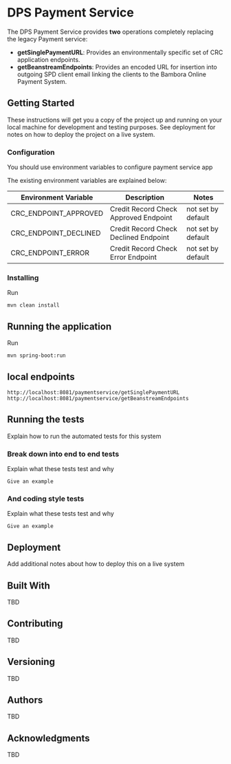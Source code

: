 # DPS Payment Service

The DPS Payment Service provides **two** operations completely replacing the legacy Payment service:

- **getSinglePaymentURL**: Provides an environmentally specific set of CRC application endpoints.
- **getBeanstreamEndpoints**: Provides an encoded URL for insertion into outgoing SPD client email linking the clients to the Bambora Online Payment System.

## Getting Started

These instructions will get you a copy of the project up and running on your local machine for development and testing purposes. See deployment for notes on how to deploy the project on a live system.

### Configuration

You should use environment variables to configure payment service app

The existing environment variables are explained below:

| Environment Variable  | Description   | Notes   |
|---|---|---|
| CRC_ENDPOINT_APPROVED | Credit Record Check Approved Endpoint |  not set by default |
| CRC_ENDPOINT_DECLINED | Credit Record Check Declined Endpoint |  not set by default |
| CRC_ENDPOINT_ERROR | Credit Record Check Error Endpoint |  not set by default |

### Installing

Run

```
mvn clean install
```

## Running the application 

Run

```
mvn spring-boot:run
```

## local endpoints

```
http://localhost:8081/paymentservice/getSinglePaymentURL
http://localhost:8081/paymentservice/getBeanstreamEndpoints
```

## Running the tests

Explain how to run the automated tests for this system

### Break down into end to end tests

Explain what these tests test and why

```
Give an example
```

### And coding style tests

Explain what these tests test and why

```
Give an example
```

## Deployment

Add additional notes about how to deploy this on a live system

## Built With

TBD

## Contributing

TBD

## Versioning

TBD

## Authors

TBD

## Acknowledgments

TBD


